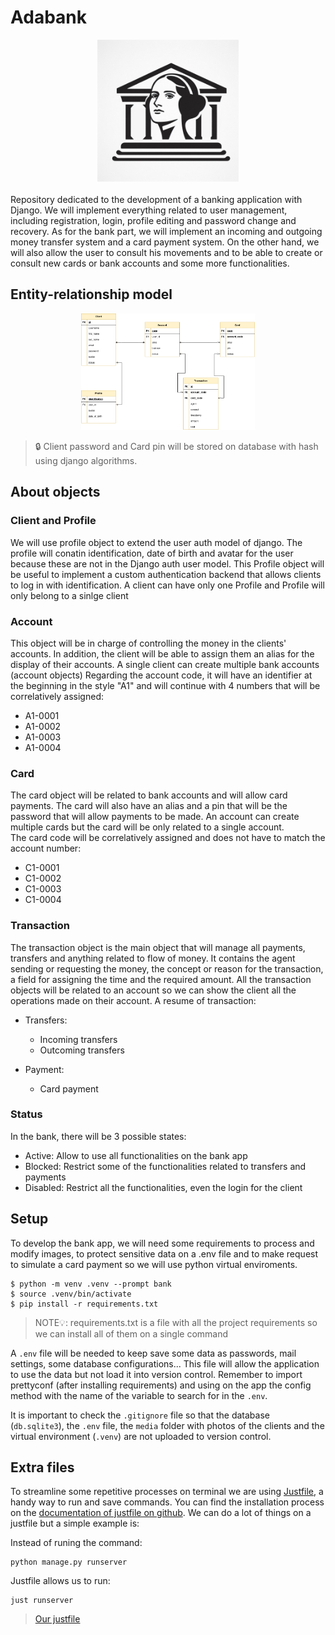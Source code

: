 # Adabank
<div align="center">
<img width = 45% src = "img/adabank_logo.jpeg">
</div>
<br>
Repository dedicated to the development of a banking application with Django. We will implement everything related to user management, including registration, login, profile editing and password change and recovery. As for the bank part, we will implement an incoming and outgoing money transfer system and a card payment system. On the other hand, we will also allow the user to consult his movements and to be able to create or consult new cards or bank accounts and some more functionalities.

## Entity-relationship model
<div align="center">
<img width = 55% src = "img/adabank.drawio.png">
</div>  

> 🔒 Client password and Card pin will be stored on database with hash using django algorithms.


## About objects
### Client and Profile
We will use profile object to extend the user auth model of django. The profile will conatin identification, date of birth and avatar for the user because these are not in the Django auth user model. This Profile object will be useful to implement a custom authentication backend that allows clients to log in with identification. A client can have only one Profile and Profile will only belong to a sinlge client

### Account
This object will be in charge of controlling the money in the clients' accounts. In addition, the client will be able to assign them an alias for the display of their accounts. A single client can create multiple bank accounts (account objects)
Regarding the account code, it will have an identifier at the beginning in the style "A1" and will continue with 4 numbers that will be correlatively assigned: 
- A1-0001
- A1-0002
- A1-0003
- A1-0004

### Card
The card object will be related to bank accounts and will allow card payments. The card will also have an alias and a pin that will be the password that will allow payments to be made. An account can create multiple cards but the card will be only related to a single account.  
The card code will be correlatively assigned and does not have to match the account number:
- C1-0001
- C1-0002
- C1-0003
- C1-0004

### Transaction
The transaction object is the main object that will manage all payments, transfers and anything related to flow of money. It contains the agent sending or requesting the money, the concept or reason for the transaction, a field for assigning the time and the required amount. All the transaction objects will be related to an account so we can show the client all the operations made on their account. A resume of transaction:
- Transfers:
    - Incoming transfers
    - Outcoming transfers

- Payment:
    - Card payment

### Status
In the bank, there will be 3 possible states: 
- Active: Allow to use all functionalities on the bank app
- Blocked: Restrict some of the functionalities related to transfers and payments
- Disabled: Restrict all the functionalities, even the login for the client



## Setup  
To develop the bank app, we will need some requirements to process and modify images, to protect sensitive data on a .env file and to make request to simulate a card payment so we will use python virtual enviroments.
```console
$ python -m venv .venv --prompt bank
$ source .venv/bin/activate
$ pip install -r requirements.txt
```
> NOTE💡: requirements.txt is a file with all the project requirements so we can install all of them on a single command  

A `.env` file will be needed to keep save some data as passwords, mail settings, some database configurations... This file will allow the application to use the data but not load it into version control. Remember to import prettyconf (after installing requirements) and using on the app the config method with the name of the variable to search for in the `.env`.  

It is important to check the `.gitignore` file so that the database (`db.sqlite3`), the `.env` file, the `media` folder with photos of the clients and the virtual environment (`.venv`) are not uploaded to version control.

## Extra files
To streamline some repetitive processes on terminal we are using [Justfile](https://github.com/casey/just), a handy way to run and save commands. You can find the installation process on the [documentation of justfile on github](https://github.com/casey/just#installation). We can do a lot of things on a justfile but a simple example is:  

Instead of runing the command:   
```console
python manage.py runserver
```
Justfile allows us to run:
```console
just runserver
```  
> [Our justfile](./bank/justfile)

